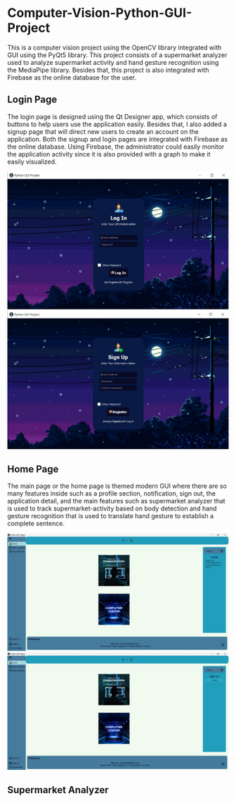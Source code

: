 # Computer-Vision-Python-GUI-Project
This is a computer vision project using the OpenCV library integrated with GUI using the PyQt5 library. This project consists of a supermarket analyzer used to analyze supermarket activity and hand gesture recognition using the MediaPipe library. Besides that, this project is also integrated with Firebase as the online database for the user.

## Login Page

The login page is designed using the Qt Designer app, which consists of buttons to help users use the application easily. Besides that, I also added a signup page that will direct new users to create an account on the application. Both the signup and login pages are integrated with Firebase as the online database. Using Firebase, the administrator could easily monitor the application activity since it is also provided with a graph to make it easily visualized.

![Computer Vision Python GUI Project](https://github.com/wiryanatasunardi/Computer-Vision-Python-GUI-Project/blob/main/Documentation/login.jpg)
![Computer Vision Python GUI Project](https://github.com/wiryanatasunardi/Computer-Vision-Python-GUI-Project/blob/main/Documentation/signup.jpg)

## Home Page
The main page or the home page is themed modern GUI where there are so many features inside such as a profile section, notification, sign out, the application detail, and the main features such as supermarket analyzer that is used to track supermarket-activity based on body detection and hand gesture recognition that is used to translate hand gesture to establish a complete sentence.

![Computer Vision Python GUI Project](https://github.com/wiryanatasunardi/Computer-Vision-Python-GUI-Project/blob/main/Documentation/home_profile.jpg)
![Computer Vision Python GUI Project](https://github.com/wiryanatasunardi/Computer-Vision-Python-GUI-Project/blob/main/Documentation/home.jpg)

## Supermarket Analyzer
